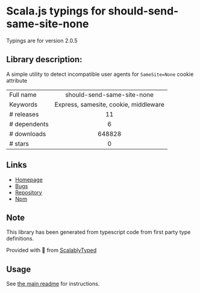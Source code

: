 
# Scala.js typings for should-send-same-site-none

Typings are for version 2.0.5

## Library description:
A simple utility to detect incompatible user agents for `SameSite=None` cookie attribute

|                    |                 |
| ------------------ | :-------------: |
| Full name          | should-send-same-site-none |
| Keywords           | Express, samesite, cookie, middleware |
| # releases         | 11 |
| # dependents       | 6 |
| # downloads        | 648828 |
| # stars            | 0 |

## Links
- [Homepage](https://github.com/linsight/should-send-same-site-none#readme)
- [Bugs](https://github.com/linsight/should-send-same-site-none/issues)
- [Repository](https://github.com/linsight/should-send-same-site-none)
- [Npm](https://www.npmjs.com/package/should-send-same-site-none)
    


## Note
This library has been generated from typescript code from first party type definitions.

Provided with :purple_heart: from [ScalablyTyped](https://github.com/oyvindberg/ScalablyTyped)

## Usage
See [the main readme](../../readme.md) for instructions.


